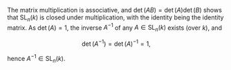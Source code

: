The matrix multiplication is associative, and $\det(AB)=\det(A)\det(B)$ shows that $\mathrm{SL}_n(k)$ is closed under multiplication, with the identity being the identity matrix. As $\det(A) = 1$, the inverse $A^{-1}$ of any $A \in \mathrm{SL}_n(k)$ exists (over $k$), and

$$
\det(A^{-1}) = \det(A)^{-1} = 1,
$$

hence $A^{-1} \in \mathrm{SL}_n(k)$.
